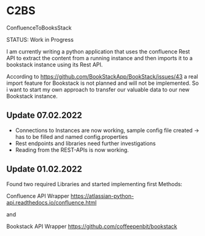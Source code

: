 # C2BS
ConfluenceToBooksStack

STATUS: Work in Progress

I am currently writing a python application that uses the confluence Rest API to extract the content from a running instance and then imports it to a bookstack instance using its Rest API.

According to https://github.com/BookStackApp/BookStack/issues/43 a real import feature for Bookstack is not planned and will not be implemented. 
So i want to start my own approach to transfer our valuable data to our new Bookstack instance.

## Update 07.02.2022
* Connections to Instances are now working, sample config file created -> has to be filled and named config.properties
* Rest endpoints and libraries need further investigations
* Reading from the REST-APIs is now working.

## Update 01.02.2022
Found two required Libraries and started implementing first Methods:

Confluence API Wrapper
https://atlassian-python-api.readthedocs.io/confluence.html

and 

Bookstack API Wrapper
https://github.com/coffeepenbit/bookstack

